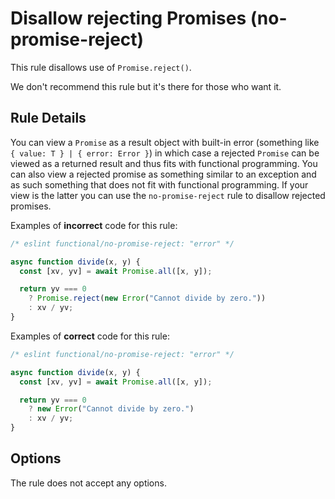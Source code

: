 # Disallow rejecting Promises (no-promise-reject)

This rule disallows use of `Promise.reject()`.

We don't recommend this rule but it's there for those who want it.

## Rule Details

You can view a `Promise` as a result object with built-in error (something like `{ value: T } | { error: Error }`) in which case a rejected `Promise` can be viewed as a returned result and thus fits with functional programming.
You can also view a rejected promise as something similar to an exception and as such something that does not fit with functional programming.
If your view is the latter you can use the `no-promise-reject` rule to disallow rejected promises.

Examples of **incorrect** code for this rule:

<!-- eslint-skip -->

```js
/* eslint functional/no-promise-reject: "error" */

async function divide(x, y) {
  const [xv, yv] = await Promise.all([x, y]);

  return yv === 0
    ? Promise.reject(new Error("Cannot divide by zero."))
    : xv / yv;
}
```

Examples of **correct** code for this rule:

```js
/* eslint functional/no-promise-reject: "error" */

async function divide(x, y) {
  const [xv, yv] = await Promise.all([x, y]);

  return yv === 0
    ? new Error("Cannot divide by zero.")
    : xv / yv;
}
```

## Options

The rule does not accept any options.
